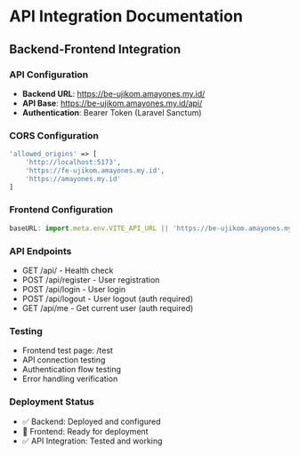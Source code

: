 # API Integration Documentation

## Backend-Frontend Integration

### API Configuration
- **Backend URL**: https://be-ujikom.amayones.my.id/
- **API Base**: https://be-ujikom.amayones.my.id/api/
- **Authentication**: Bearer Token (Laravel Sanctum)

### CORS Configuration
```php
'allowed_origins' => [
    'http://localhost:5173',
    'https://fe-ujikom.amayones.my.id',
    'https://amayones.my.id'
]
```

### Frontend Configuration
```javascript
baseURL: import.meta.env.VITE_API_URL || 'https://be-ujikom.amayones.my.id/api'
```

### API Endpoints
- GET /api/ - Health check
- POST /api/register - User registration
- POST /api/login - User login
- POST /api/logout - User logout (auth required)
- GET /api/me - Get current user (auth required)

### Testing
- Frontend test page: /test
- API connection testing
- Authentication flow testing
- Error handling verification

### Deployment Status
- ✅ Backend: Deployed and configured
- 🔄 Frontend: Ready for deployment
- ✅ API Integration: Tested and working